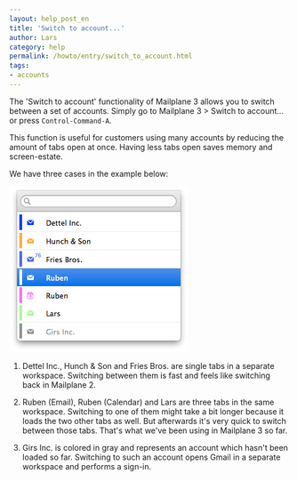 ```yaml
---
layout: help_post_en
title: 'Switch to account...'
author: Lars
category: help
permalink: /howto/entry/switch_to_account.html
tags:
- accounts
---
```


The 'Switch to account' functionality of Mailplane 3 allows you to switch between a set of accounts. Simply go to Mailplane 3 > Switch to account... or press `Control-Command-A`.

This function is useful for customers using many accounts by reducing the amount of tabs open at once. Having less tabs open saves memory and screen-estate.

We have three cases in the example below:

!['Switch to Account...' dialog](/assets/howto/2013-11-10-switch_to_account/dialog.png)

1) Dettel Inc., Hunch & Son and Fries Bros. are single tabs in a separate workspace. Switching between them is fast and feels like switching back in Mailplane 2.

2) Ruben (Email), Ruben (Calendar) and Lars are three tabs in the same workspace. Switching to one of them might take a bit longer because it loads the two other tabs as well. But afterwards it's very quick to switch between those tabs. That's what we've been using in Mailplane 3 so far.

3) Girs Inc. is colored in gray and represents an account which hasn't been loaded so far. Switching to such an account opens Gmail in a separate workspace and performs a sign-in.
